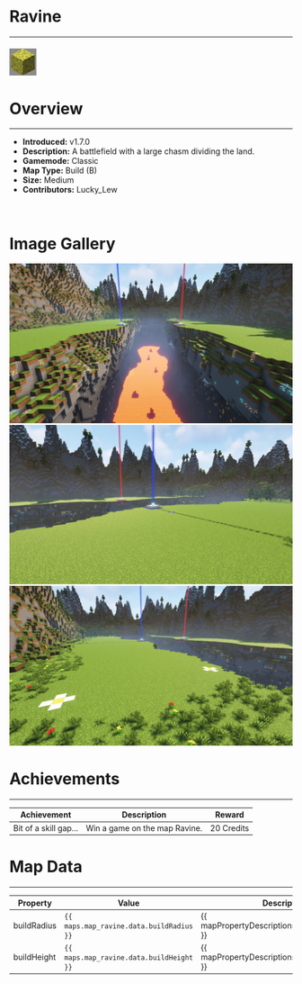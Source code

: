 # Ravine

---

#### ![ravineicon](../assets/icons/maps/ravine-icon.jpg)

# Overview

---

- **Introduced:** v1.7.0
- **Description:** A battlefield with a large chasm dividing the land.
- **Gamemode:** Classic
- **Map Type:** Build (B)
- **Size:** Medium
- **Contributors:** Lucky_Lew

<br />

# Image Gallery

![Ravine - Overview](../assets/maps/ravine/ravine-overview.jpg)
![Ravine - Beacon](../assets/maps/ravine/ravine-beacon.jpg)
![Ravine - Sponges](../assets/maps/ravine/ravine-sponges.jpg)

# Achievements

---

| Achievement           | Description                   | Reward     |
| --------------------- | ----------------------------- | ---------- |
| Bit of a skill gap... | Win a game on the map Ravine. | 20 Credits |

# Map Data

---

| Property    | Value                                    | Description                                       |
| ----------- | ---------------------------------------- | ------------------------------------------------- |
| buildRadius | `{{ maps.map_ravine.data.buildRadius }}` | {{ mapPropertyDescriptions.buildRadius.classic }} |
| buildHeight | `{{ maps.map_ravine.data.buildHeight }}` | {{ mapPropertyDescriptions.buildHeight.classic }} |
